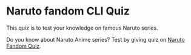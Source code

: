 # Naruto fandom CLI Quiz
This quiz is to test your knowledge on famous Naruto series.

Do you know about Naruto Anime series? Test by giving quiz on [Naruto Fandom Quiz](https://replit.com/@neerajsingh869/naruto-fandom-quiz#index.js).
